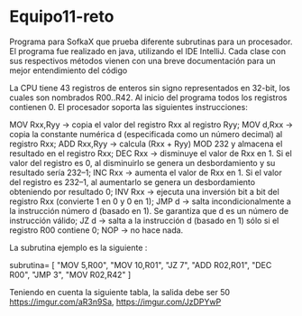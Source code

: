 # Equipo11-reto

Programa para SofkaX que prueba diferente subrutinas para un procesador. El programa fue realizado en java, utilizando el IDE IntelliJ. Cada clase con sus respectivos
métodos vienen con una breve documentación para un mejor entendimiento del código

La CPU tiene 43 registros de enteros sin signo representados en 32-bit, los cuales son nombrados R00..R42. Al inicio del programa todos los registros contienen 0. 
El procesador soporta las siguientes instrucciones:

MOV Rxx,Ryy → copia el valor del registro Rxx al registro Ryy;
MOV d,Rxx → copia la constante numérica d (especificada como un número decimal) al registro Rxx;
ADD Rxx,Ryy → calcula (Rxx + Ryy) MOD 232 y almacena el resultado en el registro Rxx;
DEC Rxx → disminuye el valor de Rxx en 1. Si el valor del registro es 0, al disminuirlo se genera un desbordamiento y su resultado sería 232–1;
INC Rxx → aumenta el valor de Rxx en 1. Si el valor del registro es 232–1, al aumentarlo se genera un desbordamiento obteniendo por resultado 0;
INV Rxx → ejecuta una inversión bit a bit del registro Rxx (convierte 1 en 0 y 0 en 1);
JMP d   → salta incondicionalmente a la instrucción número d (basado en 1). Se garantiza que d es un número de instrucción válido;
JZ d    → salta a la instrucción d (basado en 1) sólo si el registro R00 contiene 0;
NOP     → no hace nada.

La subrutina ejemplo es la siguiente :

subrutina= [
  "MOV 5,R00",
  "MOV 10,R01",
  "JZ 7",
  "ADD R02,R01",
  "DEC R00",
  "JMP 3",
  "MOV R02,R42"
]

Teniendo en cuenta la siguiente tabla, la salida debe ser 50
https://imgur.com/aR3n9Sa, https://imgur.com/JzDPYwP







